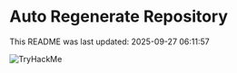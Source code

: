 # Auto Regenerate Repository

This README was last updated: 2025-09-27 06:11:57

 ![TryHackMe](https://tryhackme.com/badge/533634)